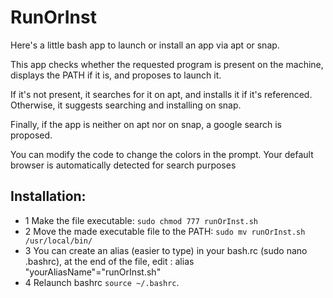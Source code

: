 # RunOrInst

Here's a little bash app to launch or install an app via apt or snap.

This app checks whether the requested program is present on the machine, displays the PATH if it is, and proposes to launch it.

If it's not present, it searches for it on apt, and installs it if it's referenced. Otherwise, it suggests searching and installing on snap.

Finally, if the app is neither on apt nor on snap, a google search is proposed. 

You can modify the code to change the colors in the prompt. Your default browser is automatically detected for search purposes

## Installation:

- 1 Make the file executable: `sudo chmod 777 runOrInst.sh`
- 2 Move the made executable file to the PATH: `sudo mv runOrInst.sh /usr/local/bin/`
- 3 You can create an alias (easier to type) in your bash.rc
    (sudo nano .bashrc), at the end of the file, edit :
    alias "yourAliasName"="runOrInst.sh"
- 4 Relaunch bashrc `source ~/.bashrc`.
